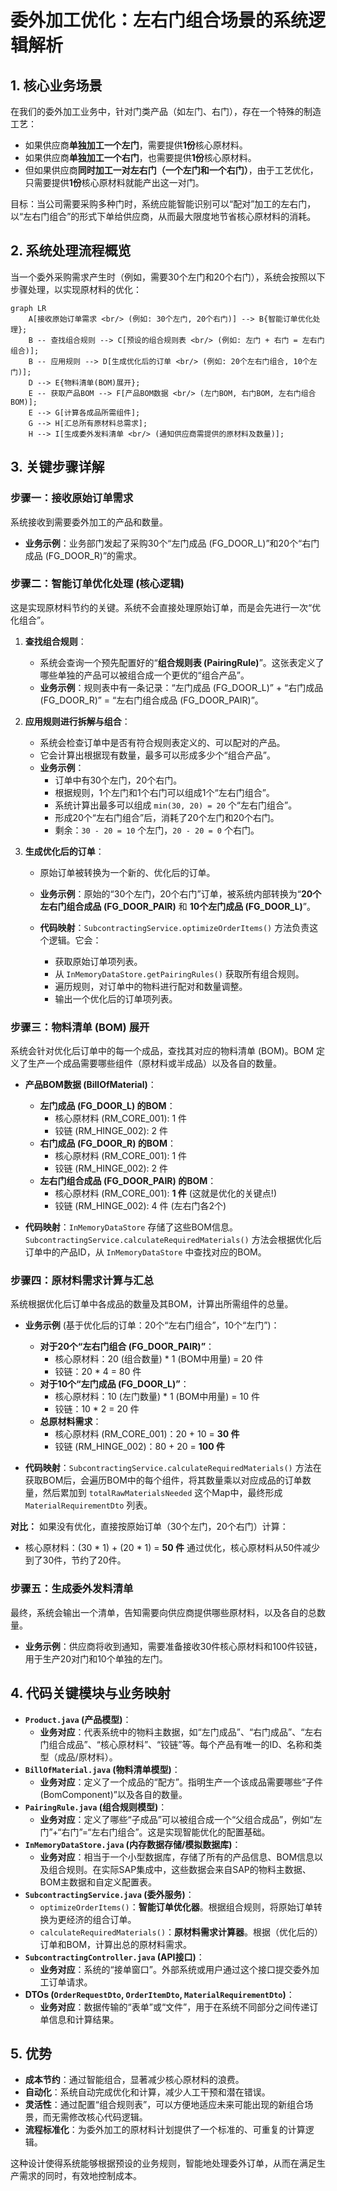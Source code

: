 
# 委外加工优化：左右门组合场景的系统逻辑解析

## 1. 核心业务场景

在我们的委外加工业务中，针对门类产品（如左门、右门），存在一个特殊的制造工艺：

*   如果供应商**单独加工一个左门**，需要提供**1份**核心原材料。
*   如果供应商**单独加工一个右门**，也需要提供**1份**核心原材料。
*   但如果供应商**同时加工一对左右门（一个左门和一个右门）**，由于工艺优化，只需要提供**1份**核心原材料就能产出这一对门。

目标：当公司需要采购多种门时，系统应能智能识别可以“配对”加工的左右门，以“左右门组合”的形式下单给供应商，从而最大限度地节省核心原材料的消耗。

## 2. 系统处理流程概览

当一个委外采购需求产生时（例如，需要30个左门和20个右门），系统会按照以下步骤处理，以实现原材料的优化：

```mermaid
graph LR
    A[接收原始订单需求 <br/> (例如: 30个左门, 20个右门)] --> B{智能订单优化处理};
    B -- 查找组合规则 --> C[预设的组合规则表 <br/> (例如: 左门 + 右门 = 左右门组合)];
    B -- 应用规则 --> D[生成优化后的订单 <br/> (例如: 20个左右门组合, 10个左门)];
    D --> E{物料清单(BOM)展开};
    E -- 获取产品BOM --> F[产品BOM数据 <br/> (左门BOM, 右门BOM, 左右门组合BOM)];
    E --> G[计算各成品所需组件];
    G --> H[汇总所有原材料总需求];
    H --> I[生成委外发料清单 <br/> (通知供应商需提供的原材料及数量)];
```

## 3. 关键步骤详解

### 步骤一：接收原始订单需求
系统接收到需要委外加工的产品和数量。
*   **业务示例**：业务部门发起了采购30个“左门成品 (FG_DOOR_L)”和20个“右门成品 (FG_DOOR_R)”的需求。

### 步骤二：智能订单优化处理 (核心逻辑)
这是实现原材料节约的关键。系统不会直接处理原始订单，而是会先进行一次“优化组合”。

1.  **查找组合规则**：
    *   系统会查询一个预先配置好的“**组合规则表 (PairingRule)**”。这张表定义了哪些单独的产品可以被组合成一个更优的“组合产品”。
    *   **业务示例**：规则表中有一条记录：“左门成品 (FG_DOOR_L)” + “右门成品 (FG_DOOR_R)” = “左右门组合成品 (FG_DOOR_PAIR)”。

2.  **应用规则进行拆解与组合**：
    *   系统会检查订单中是否有符合规则表定义的、可以配对的产品。
    *   它会计算出根据现有数量，最多可以形成多少个“组合产品”。
    *   **业务示例**：
        *   订单中有30个左门，20个右门。
        *   根据规则，1个左门和1个右门可以组成1个“左右门组合”。
        *   系统计算出最多可以组成 `min(30, 20) = 20` 个“左右门组合”。
        *   形成20个“左右门组合”后，消耗了20个左门和20个右门。
        *   剩余：`30 - 20 = 10` 个左门，`20 - 20 = 0` 个右门。

3.  **生成优化后的订单**：
    *   原始订单被转换为一个新的、优化后的订单。
    *   **业务示例**：原始的“30个左门，20个右门”订单，被系统内部转换为“**20个左右门组合成品 (FG_DOOR_PAIR)** 和 **10个左门成品 (FG_DOOR_L)**”。

    *   **代码映射**：`SubcontractingService.optimizeOrderItems()` 方法负责这个逻辑。它会：
        *   获取原始订单项列表。
        *   从 `InMemoryDataStore.getPairingRules()` 获取所有组合规则。
        *   遍历规则，对订单中的物料进行配对和数量调整。
        *   输出一个优化后的订单项列表。

### 步骤三：物料清单 (BOM) 展开
系统会针对优化后订单中的每一个成品，查找其对应的物料清单 (BOM)。BOM 定义了生产一个成品需要哪些组件（原材料或半成品）以及各自的数量。

*   **产品BOM数据 (BillOfMaterial)**：
    *   **左门成品 (FG_DOOR_L) 的BOM**：
        *   核心原材料 (RM_CORE_001): 1 件
        *   铰链 (RM_HINGE_002): 2 件
    *   **右门成品 (FG_DOOR_R) 的BOM**：
        *   核心原材料 (RM_CORE_001): 1 件
        *   铰链 (RM_HINGE_002): 2 件
    *   **左右门组合成品 (FG_DOOR_PAIR) 的BOM**：
        *   核心原材料 (RM_CORE_001): **1 件** (这就是优化的关键点!)
        *   铰链 (RM_HINGE_002): 4 件 (左右门各2个)

*   **代码映射**：`InMemoryDataStore` 存储了这些BOM信息。`SubcontractingService.calculateRequiredMaterials()` 方法会根据优化后订单中的产品ID，从 `InMemoryDataStore` 中查找对应的BOM。

### 步骤四：原材料需求计算与汇总
系统根据优化后订单中各成品的数量及其BOM，计算出所需组件的总量。

*   **业务示例** (基于优化后的订单：20个“左右门组合”，10个“左门”)：
    *   **对于20个“左右门组合 (FG_DOOR_PAIR)”**：
        *   核心原材料：20 (组合数量) * 1 (BOM中用量) = 20 件
        *   铰链：20 * 4 = 80 件
    *   **对于10个“左门成品 (FG_DOOR_L)”**：
        *   核心原材料：10 (左门数量) * 1 (BOM中用量) = 10 件
        *   铰链：10 * 2 = 20 件
    *   **总原材料需求**：
        *   核心原材料 (RM_CORE_001)：20 + 10 = **30 件**
        *   铰链 (RM_HINGE_002)：80 + 20 = **100 件**

*   **代码映射**：`SubcontractingService.calculateRequiredMaterials()` 方法在获取BOM后，会遍历BOM中的每个组件，将其数量乘以对应成品的订单数量，然后累加到 `totalRawMaterialsNeeded` 这个Map中，最终形成 `MaterialRequirementDto` 列表。

**对比：** 如果没有优化，直接按原始订单（30个左门，20个右门）计算：
*   核心原材料：(30 * 1) + (20 * 1) = **50 件**
通过优化，核心原材料从50件减少到了30件，节约了20件。

### 步骤五：生成委外发料清单
最终，系统会输出一个清单，告知需要向供应商提供哪些原材料，以及各自的总数量。
*   **业务示例**：供应商将收到通知，需要准备接收30件核心原材料和100件铰链，用于生产20对门和10个单独的左门。

## 4. 代码关键模块与业务映射

*   **`Product.java` (产品模型)**：
    *   **业务对应**：代表系统中的物料主数据，如“左门成品”、“右门成品”、“左右门组合成品”、“核心原材料”、“铰链”等。每个产品有唯一的ID、名称和类型（成品/原材料）。
*   **`BillOfMaterial.java` (物料清单模型)**：
    *   **业务对应**：定义了一个成品的“配方”。指明生产一个该成品需要哪些“子件 (BomComponent)”以及各自的数量。
*   **`PairingRule.java` (组合规则模型)**：
    *   **业务对应**：定义了哪些“子成品”可以被组合成一个“父组合成品”，例如“左门”+“右门”=“左右门组合”。这是实现智能优化的配置基础。
*   **`InMemoryDataStore.java` (内存数据存储/模拟数据库)**：
    *   **业务对应**：相当于一个小型数据库，存储了所有的产品信息、BOM信息以及组合规则。在实际SAP集成中，这些数据会来自SAP的物料主数据、BOM主数据和自定义配置表。
*   **`SubcontractingService.java` (委外服务)**：
    *   `optimizeOrderItems()`：**智能订单优化器**。根据组合规则，将原始订单转换为更经济的组合订单。
    *   `calculateRequiredMaterials()`：**原材料需求计算器**。根据（优化后的）订单和BOM，计算出总的原材料需求。
*   **`SubcontractingController.java` (API接口)**：
    *   **业务对应**：系统的“接单窗口”。外部系统或用户通过这个接口提交委外加工订单请求。
*   **DTOs (`OrderRequestDto`, `OrderItemDto`, `MaterialRequirementDto`)**：
    *   **业务对应**：数据传输的“表单”或“文件”，用于在系统不同部分之间传递订单信息和计算结果。

## 5. 优势

*   **成本节约**：通过智能组合，显著减少核心原材料的浪费。
*   **自动化**：系统自动完成优化和计算，减少人工干预和潜在错误。
*   **灵活性**：通过配置“组合规则表”，可以方便地适应未来可能出现的新组合场景，而无需修改核心代码逻辑。
*   **流程标准化**：为委外加工的原材料计划提供了一个标准的、可重复的计算逻辑。

这种设计使得系统能够根据预设的业务规则，智能地处理委外订单，从而在满足生产需求的同时，有效地控制成本。
```。